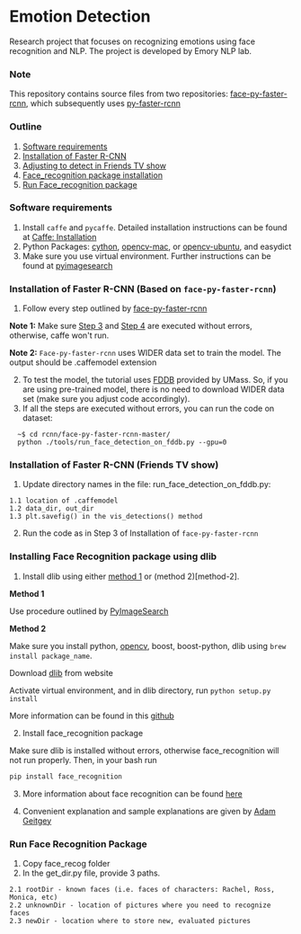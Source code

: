# Emotion Detection
Research project that focuses on recognizing emotions using face recognition and NLP. The project is developed by Emory NLP lab.

### Note
This repository contains source files from two repositories: [face-py-faster-rcnn](https://github.com/playerkk/face-py-faster-rcnn), which subsequently uses [py-faster-rcnn](https://github.com/rbgirshick/py-faster-rcnn) 

### Outline
  1. [Software requirements](#software-requirements)
  2. [Installation of Faster R-CNN](#installation-of-faster-r-cnn-based-on-face-py-faster-rcnn)
  3. [Adjusting to detect in Friends TV show](#installation-of-faster-r-cnn-friends-tv-show)
  4. [Face_recognition package installation](#installing-face-recognition-package-using-dlib)
  5. [Run Face_recognition package](#run-face-recognition-package)

### Software requirements 
  1. Install `caffe` and `pycaffe`. Detailed installation instructions can be found at [Caffe: Installation](http://caffe.berkeleyvision.org/installation.html)
  2. Python Packages: [cython](http://cython.readthedocs.io/en/latest/src/quickstart/install.html), [opencv-mac](http://www.pyimagesearch.com/2016/11/28/macos-install-opencv-3-and-python-2-7/#comment-413944), or [opencv-ubuntu](http://www.pyimagesearch.com/2016/10/24/ubuntu-16-04-how-to-install-opencv/), and easydict
  3. Make sure you use virtual environment. Further instructions can be found at [pyimagesearch](http://www.pyimagesearch.com/2016/10/24/ubuntu-16-04-how-to-install-opencv/)
  
  
### Installation of Faster R-CNN (Based on `face-py-faster-rcnn`)
  1. Follow every step outlined by [face-py-faster-rcnn](https://github.com/playerkk/face-py-faster-rcnn)
  
**Note 1:** Make sure [Step 3](https://github.com/playerkk/face-py-faster-rcnn#installation-sufficient-for-the-demo) and [Step 4](https://github.com/playerkk/face-py-faster-rcnn#installation-sufficient-for-the-demo) are executed without errors, otherwise, caffe won't run.

**Note 2:** `Face-py-faster-rcnn` uses WIDER data set to train the model. The output should be .caffemodel extension

  2. To test the model, the tutorial uses [FDDB](http://vis-www.cs.umass.edu/fddb/index.html#download) provided by UMass. So, if you are using pre-trained model, there is no need to download WIDER data set (make sure you adjust code accordingly).
  3. If all the steps are executed without errors, you can run the code on dataset:
  ```Shell
    ~$ cd rcnn/face-py-faster-rcnn-master/ 
    python ./tools/run_face_detection_on_fddb.py --gpu=0
  ```
  
  
### Installation of Faster R-CNN (Friends TV show)

  1. Update directory names in the file: run_face_detection_on_fddb.py:
  
    1.1 location of .caffemodel
    1.2 data_dir, out_dir
    1.3 plt.savefig() in the vis_detections() method
  2. Run the code as in Step 3 of Installation of `face-py-faster-rcnn`  
  

### Installing Face Recognition package using dlib 
  1. Install dlib using either [method 1](method-1) or (method 2)[method-2].

**Method 1**
  
  Use procedure outlined by [PyImageSearch](http://www.pyimagesearch.com/2017/03/27/how-to-install-dlib/)

**Method 2**

  Make sure you install python, [opencv](http://www.pyimagesearch.com/2016/11/28/macos-install-opencv-3-and-python-2-7/), boost, boost-python, dlib using ```brew install package_name```.
  
  Download [dlib](http://dlib.net/files/dlib-19.4.tar.bz2) from website
  
  Activate virtual environment, and in dlib directory, run ```python setup.py install``` 
  
  More information can be found in this [github](https://github.com/cmusatyalab/openface/issues/187)
  
  2. Install face_recognition package
  
  Make sure dlib is installed without errors, otherwise face_recognition will not run properly. Then, in your bash run
  
  ```bash
  pip install face_recognition
  ```
  
  3. More information about face recognition can be found [here](http://blog.dlib.net/2017/02/high-quality-face-recognition-with-deep.html)
  
  4. Convenient explanation and sample explanations are given by [Adam Geitgey](https://github.com/ageitgey/face_recognition)


 ### Run Face Recognition Package ###
  
  1. Copy face_recog folder 
  2. In the get_dir.py file, provide 3 paths. 
  
    2.1 rootDir - known faces (i.e. faces of characters: Rachel, Ross,  Monica, etc)
    2.2 unknownDir - location of pictures where you need to recognize faces 
    2.3 newDir - location where to store new, evaluated pictures
  
  
     
